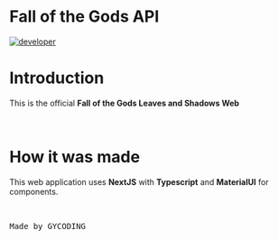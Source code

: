# Fall of the Gods API

[![developer](https://img.shields.io/badge/developed-GYCoding-purple?style=for-the-badge)](https://gycoding.com)

# Introduction

This is the official **Fall of the Gods Leaves and Shadows Web**

<br>

# How it was made

This web application uses **NextJS** with **Typescript** and **MaterialUI** for components.


<br>

<pre>Made by GYCODING</pre>
